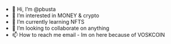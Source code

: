 - 👋 Hi, I’m @pbusta
- 👀 I’m interested in MONEY & crypto
- 🌱 I’m currently learning NFTS
- 💞️ I’m looking to collaborate on anything
- 📫 How to reach me email - Im on here because of VOSKCOIN

<!---
pbusta/pbusta is a ✨ special ✨ repository because its `README.md` (this file) appears on your GitHub profile.
You can click the Preview link to take a look at your changes.
--->

